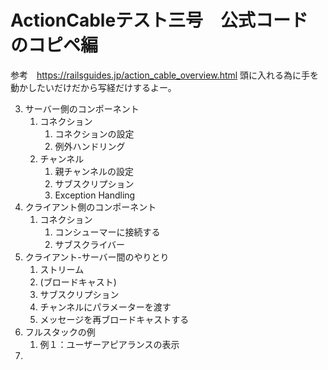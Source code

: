 # ActionCableテスト三号　公式コードのコピペ編
  参考　https://railsguides.jp/action_cable_overview.html
  頭に入れる為に手を動かしたいだけだから写経だけするよー。

3. サーバー側のコンポーネント
    1. コネクション
        1. コネクションの設定
        2. 例外ハンドリング
    2. チャンネル
        1. 親チャンネルの設定
        2. サブスクリプション
        3. Exception Handling
4. クライアント側のコンポーネント
    1. コネクション
        1. コンシューマーに接続する
        2. サブスクライバー
5. クライアント-サーバー間のやりとり
    1. ストリーム
    2. (ブロードキャスト)
    3. サブスクリプション
    4. チャンネルにパラメーターを渡す
    5. メッセージを再ブロードキャストする
6. フルスタックの例
    1. 例１：ユーザーアピアランスの表示
7. 